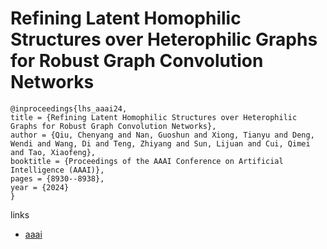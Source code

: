 # Refining Latent Homophilic Structures over Heterophilic Graphs for Robust Graph Convolution Networks

```
@inproceedings{lhs_aaai24,
title = {Refining Latent Homophilic Structures over Heterophilic Graphs for Robust Graph Convolution Networks},
author = {Qiu, Chenyang and Nan, Guoshun and Xiong, Tianyu and Deng, Wendi and Wang, Di and Teng, Zhiyang and Sun, Lijuan and Cui, Qimei and Tao, Xiaofeng},
booktitle = {Proceedings of the AAAI Conference on Artificial Intelligence (AAAI)},
pages = {8930--8938},
year = {2024}
}
```

links
- [aaai](https://ojs.aaai.org/index.php/AAAI/article/view/28741)
